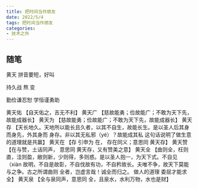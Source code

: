 ```yaml
---
title: 把时间当作朋友
date: 2022/5/4
tags: 把时间当作朋友
categories: 
- 技术之外
---
```


## 随笔


黄天
拼音要短，好叫

持久战  熬  变  

勤俭谦忍恕 学恒谨勇助

黄天佑  【自天佑之，吉无不利】
黄天广  【慈故能勇；俭故能广；不敢为天下先，故能成器长】
黄天为  【慈故能勇；俭故能广；不敢为天下先，故能成器长】
黄天存  【天长地久。天地所以能长且久者，以其不自生，故能长生。是以圣人后其身而身先，外其身而 身存。非以其无私邪（yé）？故能成其私  这句话说明了做生意的道理就是共赢】
黄天在 【存 引申为 在， 存在同义；意思同 黄天存】
黄天赞 【在与赞，土话同声， 意思同 黄天存，又有赞美之意】
黄天全 【曲则全，枉则直，洼则盈，敝则新，少则得，多则惑。是以圣人抱一，为天下式。不自见 （xiàn 故明，不自是故彰，不自伐故有功，不自矜故长。夫唯不争，故天下莫能与之争。古之所谓曲则  全者，岂虚言哉！诚全而归之。  做人的道理 委屈才能求全】
黄天泉 【全与泉同声，意思同 全，且泉水，水利万物，水也是财】


